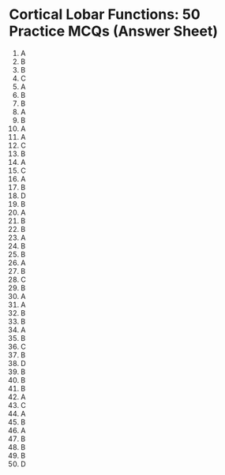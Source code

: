 # Cortical Lobar Functions: 50 Practice MCQs (Answer Sheet)

1. A
2. B
3. B
4. C
5. A
6. B
7. B
8. A
9. B
10. A
11. A
12. C
13. B
14. A
15. C
16. A
17. B
18. D
19. B
20. A
21. B
22. B
23. A
24. B
25. B
26. A
27. B
28. C
29. B
30. A
31. A
32. B
33. B
34. A
35. B
36. C
37. B
38. D
39. B
40. B
41. B
42. A
43. C
44. A
45. B
46. A
47. B
48. B
49. B
50. D